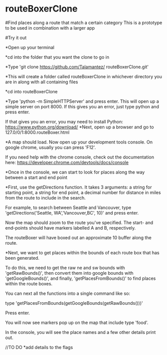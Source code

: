 routeBoxerClone
===============
#Find places along a route that match a certain category
This is a prototype to be used in combination with a larger app

#Try it out

*Open up your terminal 

*cd into the folder that you want the clone to go in

*Type 'git clone https://github.com/Talamantez/
routeBoxerClone.git'

*This will create a folder called routeBoxerClone in whichever directory you are in along with all containing files

*cd into routeBoxerClone

*Type 'python -m SimpleHTTPServer' and press enter. This will open up a simple server on port 8000. If this gives you an error, just type python and press enter. 

If that gives you an error, you may need to install Python: https://www.python.org/download/
*Next, open up a browser and go to 127.0/0/1:8000.routeBoxer.html

*A map should load. Now open up your development tools console. On google chrome, usually you can press 'F12'. 

If you need help with the chrome console, check out the documentation here: https://developer.chrome.com/devtools/docs/console

*Once in the console, we can start to look for places along the way between a start and end point

*First, use the getDirections function. It takes 3 arguments: a string for starting point, a string for end point, a decimal number for distance in miles from the route to include in the search.

For example, to search between Seattle and Vancouver, type 'getDirections('Seattle, WA','Vancouver,BC', 10)' and press enter.

Now the map should zoom to the route you've specified. The start- and end-points should have markers labelled A and B, respectively.

The routeBoxer will have boxed out an approximate 10 buffer along the route.

*Next, we want to get places within the bounds of each route box that has been generated.

To do this, we need to get the raw ne and sw bounds with 'getRawBounds()', then convert them into google bounds with 'getGoogleBounds()', and finally, 'getPlacesFromBounds()' to find places within the route boxes. 

You can next all the functions into a single command like so:

type 'getPlacesFromBounds(getGoogleBounds(getRawBounds()))'

Press enter.

You will now see markers pop up on the map that include type 'food'.

In the console, you will see the place names and a few other details print out.


//TO DO
*add details to the flags